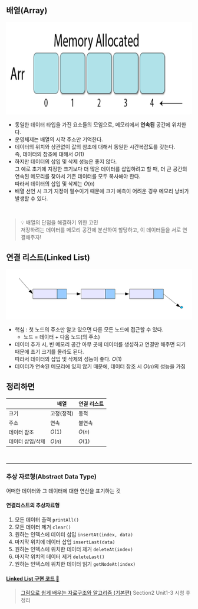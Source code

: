 ## 배열(Array)
<img src="../assets/datastructure-array.png" style="width: 800px; height: 250px;">

- 동일한 데이터 타입을 가진 요소들의 모임으로,
메모리에서 **연속된** 공간에 위치한다.
- 운영체제는 배열의 시작 주소만 기억한다.
- 데이터의 위치와 상관없이 값의 참조에 대해서 동일한 시간복잡도를 갖는다. <br>즉, 데이터의 참조에 대해서 $O(1)$
- 하지만 데이터의 삽입 및 삭제 성능은 좋지 않다.<br>
	그 예로 초기에 지정한 크기보다 더 많은 데이터를 삽입하려고 할 때, 더 큰 공간의 연속된 메모리를 찾아서 기존 데이터를 모두 복사해야 한다.<br>
	따라서 데이터의 삽입 및 삭제는 $O(n)$
- 배열 선언 시 크기 지정이 필수이기 때문에 크기 예측이 어려운 경우 메모리 낭비가 발생할 수 있다. 

<br>

> 💡 배열의 단점을 해결하기 위한 고민<br>
> 저장하려는 데이터를 메모리 공간에 분산하여 할당하고, 이 데이터들을 서로 연결해주자!

## 연결 리스트(Linked List)
<img src="../assets/datastructure-linked-list.png">

- 핵심 : 첫 노드의 주소만 알고 있으면 다른 모든 노드에 접근할 수 있다.
  - 노드 = 데이터 + 다음 노드(의 주소)
- 데이터 추가 시, 빈 메모리 공간 아무 곳에 데이터를 생성하고 연결만 해주면 되기 때문에 초기 크기를 몰라도 된다.
<br>따라서 데이터의 삽입 및 삭제의 성능이 좋다. $O(1)$
- 데이터가 연속된 메모리에 있지 않기 때문에, 데이터 참조 시 $O(n)$의 성능을 가짐

## 정리하면
|  | 배열 | 연결 리스트 |
| --- | --- | --- |
| 크기 | 고정(정적) | 동적 |
| 주소 | 연속 | 불연속 |
| 데이터 참조 | $O(1)$ | $O(n)$ |
| 데이터 삽입/삭제 | $O(n)$ | $O(1)$ |

<br>

---

### 추상 자료형(Abstract Data Type)
어떠한 데이터와 그 데이터에 대한 연산을 표기하는 것

#### 연결리스트의 추상자료형
1. 모든 데이터 출력 `printAll()`
2. 모든 데이터 제거 `clear()`
3. 원하는 인덱스에 데이터 삽입 `insertAt(index, data)`
4. 마지막 위치에 데이터 삽입 `insertLast(data)`
5. 원하는 인덱스에 위치한 데이터 제거 `deleteAt(index)`
6. 마지막 위치의 데이터 제거 `deleteLast()`
7. 원하는 인덱스에 위치한 데이터 읽기 `getNodeAt(index)`

#### [Linked List 구현 코드 🔗](https://github.com/yeeuniii/study-algorithm/tree/main/study/data-structure/linked-list)


> [그림으로 쉽게 배우는 자료구조와 알고리즘 (기본편)](https://www.inflearn.com/courses/lecture?courseId=328971&type=LECTURE&unitId=115670&subtitleLanguage=ko&tab=curriculum) Section2 Unit1-3 시청 후 정리

